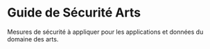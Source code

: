 # Guide de Sécurité Arts

Mesures de sécurité à appliquer pour les applications et données du domaine des arts.
